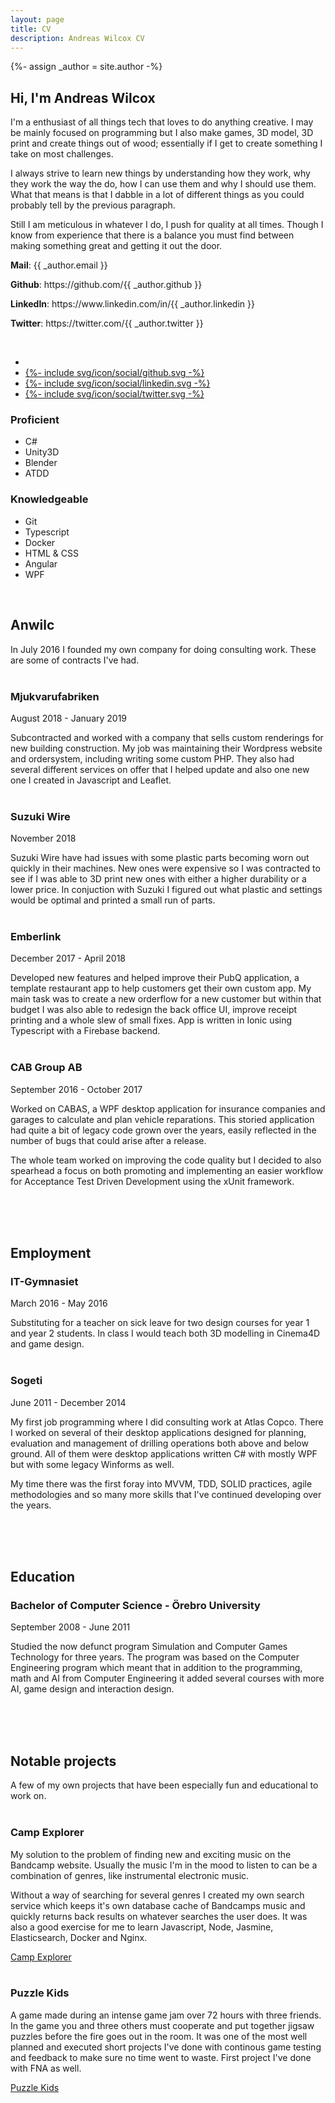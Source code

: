 ```yaml
---
layout: page
title: CV
description: Andreas Wilcox CV
---
```

{%- assign _author = site.author -%}

## Hi, I'm Andreas Wilcox
<div class="split">
  <div class="intro_text">
    <p>I'm a enthusiast of all things tech that loves to do anything creative. I may be mainly focused on programming but I also make games, 3D model, 3D print and create things out of wood; essentially if I get to create something I take on most challenges.</p>
    <p>I always strive to learn new things by understanding how they work, why they work the way the do, how I can use them and why I should use them. What that means is that I dabble in a lot of different things as you could probably tell by the previous paragraph.</p>
    <p>Still I am meticulous in whatever I do, I push for quality at all times. Though I know from experience that there is a balance you must find between making something great and getting it out the door.</p>
    <div class="contacts_text">
      <p><b>Mail</b>: {{ _author.email }}</p>
      <p><b>Github</b>: https://github.com/{{ _author.github }}</p>
      <p><b>LinkedIn</b>: https://www.linkedin.com/in/{{ _author.linkedin }}</p>
      <p><b>Twitter</b>: https://twitter.com/{{ _author.twitter }}</p>
    </div>
    <br />
    <div class="author-links d-print-none">
      <ul class="menu menu--nowrap menu--inline">
        <li class="author_link" title="{{ _locale_string_email }}">
          <a class="button button--circle mail-button" itemprop="email" href="mailto:{{ _author.email }}" target="_blank">
            <i class="fas fa-envelope"></i>
          </a>
        </li>
        <li class="author_link" title="{{ _locale_string_follow | replace: '[NAME]', 'Github' }}">
          <a class="button button--circle github-button" itemprop="sameAs" href="https://github.com/{{ _author.github }}" target="_blank">
            <div class="icon">{%- include svg/icon/social/github.svg -%}</div>
          </a>
        </li>
        <li class="author_link" title="{{ _locale_string_follow | replace: '[NAME]', 'Linkedin' }}">
          <a class="button button--circle linkedin-button" itemprop="sameAs" href="https://www.linkedin.com/in/{{ _author.linkedin }}" target="_blank">
            <div class="icon">{%- include svg/icon/social/linkedin.svg -%}</div>
          </a>
        </li>
        <li class="author_link" title="{{ _locale_string_follow | replace: '[NAME]', 'Twitter' }}">
          <a class="button button--circle twitter-button" itemprop="sameAs" href="https://twitter.com/{{ _author.twitter }}" target="_blank">
            <div class="icon">{%- include svg/icon/social/twitter.svg -%}</div>
          </a>
        </li>
      </ul>
    </div>
  </div>
  <div class="skills">
    <div>
      <h3>Proficient</h3>
      <ul>
          <li>C#</li>
          <li>Unity3D</li>
          <li>Blender</li>
          <li>ATDD</li>
      </ul>
    </div>
    <div>
      <h3>Knowledgeable</h3>
      <ul>
          <li>Git</li>
          <li>Typescript</li>
          <li>Docker</li>
          <li>HTML & CSS</li>
          <li>Angular</li>
          <li>WPF</li>
      </ul>
    </div>
  </div>
</div>
<br />

## Anwilc
In July 2016 I founded my own company for doing consulting work. These are some of contracts I've had.
<br />
<br />

### Mjukvarufabriken
August 2018 - January 2019

Subcontracted and worked with a company that sells custom renderings for new building construction. My job was maintaining their Wordpress website and ordersystem, including writing some custom PHP. They also had several different services on offer that I helped update and also one new one I created in Javascript and Leaflet. 
<br />
<br />

### Suzuki Wire
November 2018

Suzuki Wire have had issues with some plastic parts becoming worn out quickly in their machines. New ones were expensive so I was contracted to see if I was able to 3D print new ones with either a higher durability or a lower price. In conjuction with Suzuki I figured out what plastic and settings would be optimal and printed a small run of parts.
<br />
<br />

### Emberlink
December 2017 - April 2018

Developed new features and helped improve their PubQ application, a template restaurant app to help customers get their own custom app. My main task was to create a new orderflow for a new customer but within that budget I was also able to redesign the back office UI, improve receipt printing and a whole slew of small fixes. App is written in Ionic using Typescript with a Firebase backend.
<br />
<br />

### CAB Group AB
September 2016 - October 2017

Worked on CABAS, a WPF desktop application for insurance companies and garages to calculate and plan vehicle reparations. This storied application had quite a bit of legacy code grown over the years, easily reflected in the number of bugs that could arise after a release.

The whole team worked on improving the code quality but I decided to also spearhead a focus on both promoting and implementing an easier workflow for Acceptance Test Driven Development using the xUnit framework.
<br />
<br />

<br />
<br />

## Employment
### IT-Gymnasiet
March 2016 - May 2016

Substituting for a teacher on sick leave for two design courses for year 1 and year 2 students. In class I would teach both 3D modelling in Cinema4D and game design.
<br />
<br />

### Sogeti
June 2011 - December 2014

My first job programming where I did consulting work at Atlas Copco. There I worked on several of their desktop applications designed for planning, evaluation and management of drilling operations both above and below ground. All of them were desktop applications written C# with mostly WPF but with some legacy Winforms as well.

My time there was the first foray into MVVM, TDD, SOLID practices, agile methodologies and so many more skills that I've continued developing over the years.
<br />
<br />

<br />
<br />

## Education

### Bachelor of Computer Science - Örebro University
September 2008 - June 2011

Studied the now defunct program Simulation and Computer Games Technology for three years. The program was based on the Computer Engineering program which meant that in addition to the programming, math and AI from Computer Engineering it added several courses with more AI, game design and interaction design.
<br />
<br />

<br />
<br />

## Notable projects
A few of my own projects that have been especially fun and educational to work on.
<br />
<br />

### Camp Explorer
My solution to the problem of finding new and exciting music on the Bandcamp website. Usually the music I'm in the mood to listen to can be a combination of genres, like instrumental electronic music.

Without a way of searching for several genres I created my own search service which keeps it's own database cache of Bandcamps music and quickly returns back results on whatever searches the user does. It was also a good exercise for me to learn Javascript, Node, Jasmine, Elasticsearch, Docker and Nginx.

[Camp Explorer](http://campexplorer.io)
<br />
<br />

### Puzzle Kids
A game made during an intense game jam over 72 hours with three friends. In the game you and three others must cooperate and put together jigsaw puzzles before the fire goes out in the room. It was one of the most well planned and executed short projects I've done with continous game testing and feedback to make sure no time went to waste. First project I've done with FNA as well.

[Puzzle Kids](https://ldjam.com/events/ludum-dare/43/puzzle-kids)